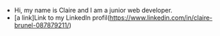 - Hi, my name is Claire and I am a junior web developer. 
- [a link]Link to my LinkedIn profil(https://www.linkedin.com/in/claire-brunel-087879211/)
